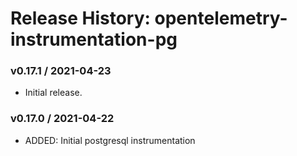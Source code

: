 # Release History: opentelemetry-instrumentation-pg

### v0.17.1 / 2021-04-23

* Initial release.

### v0.17.0 / 2021-04-22

* ADDED: Initial postgresql instrumentation
